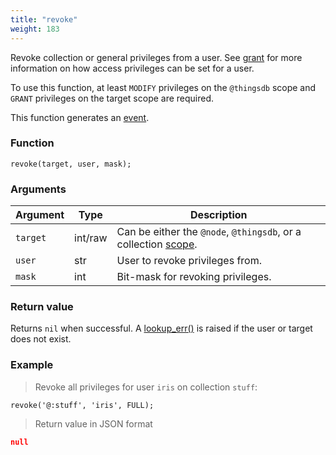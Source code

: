 ```yaml
---
title: "revoke"
weight: 183
---
```


Revoke collection or general privileges from a user. See [grant](../../thingsdb-api/grant) for more information on
how access privileges can be set for a user.

To use this function, at least `MODIFY` privileges on the `@thingsdb` scope and `GRANT` privileges on the target scope are required.

This function generates an [event](../../overview/events).

### Function

`revoke(target, user, mask);`

### Arguments

Argument | Type | Description
-------- | ---- | -----------
`target` | int/raw | Can be either the `@node`, `@thingsdb`, or a collection [scope](../../overview/scopes).
`user` | str | User to revoke privileges from.
`mask` | int | Bit-mask for revoking privileges.

### Return value

Returns `nil` when successful. A [lookup_err()](../../errors/lookup_err) is raised if the user or target
does not exist.

### Example

> Revoke all privileges for user `iris` on collection `stuff`:

```thingsdb,syntax_only,@t
revoke('@:stuff', 'iris', FULL);
```

> Return value in JSON format

```json
null
```
